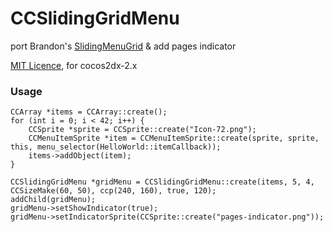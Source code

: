 # CCSlidingGridMenu

port Brandon's [SlidingMenuGrid](http://brandonreynolds.com/blog/2011/01/09/cocos2d-sliding-menu-grid/) & add pages indicator

[MIT Licence](http://opensource.org/licenses/mit-license.php), for cocos2dx-2.x

### Usage
    CCArray *items = CCArray::create();
    for (int i = 0; i < 42; i++) {
        CCSprite *sprite = CCSprite::create("Icon-72.png");
        CCMenuItemSprite *item = CCMenuItemSprite::create(sprite, sprite, this, menu_selector(HelloWorld::itemCallback));
        items->addObject(item);
    }
    
    CCSlidingGridMenu *gridMenu = CCSlidingGridMenu::create(items, 5, 4, CCSizeMake(60, 50), ccp(240, 160), true, 120);
    addChild(gridMenu);
    gridMenu->setShowIndicator(true);
    gridMenu->setIndicatorSprite(CCSprite::create("pages-indicator.png"));
